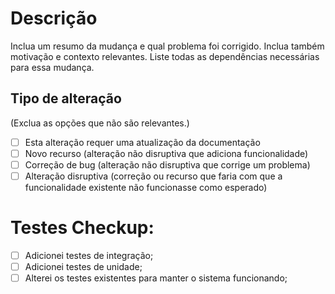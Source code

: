 # Descrição

Inclua um resumo da mudança e qual problema foi corrigido.
Inclua também motivação e contexto relevantes.
Liste todas as dependências necessárias para essa mudança.

## Tipo de alteração

(Exclua as opções que não são relevantes.)

- [ ] Esta alteração requer uma atualização da documentação
- [ ] Novo recurso (alteração não disruptiva que adiciona funcionalidade)
- [ ] Correção de bug (alteração não disruptiva que corrige um problema)
- [ ] Alteração disruptiva (correção ou recurso que faria com que a funcionalidade existente não funcionasse como esperado)

# Testes Checkup:

- [ ] Adicionei testes de integração; 
- [ ] Adicionei testes de unidade;
- [ ] Alterei os testes existentes para manter o sistema funcionando;